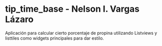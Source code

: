# tip_time_base - Nelson I. Vargas Lázaro

Aplicación para calcular cierto porcentaje de propina utilizando Listviews y listtiles como widgets principales para dar estilo.
